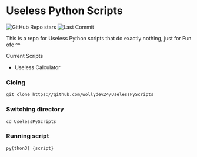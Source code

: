 # Useless Python Scripts
![GitHub Repo stars](https://img.shields.io/github/stars/WollyDev24/UselessPyScripts?style=for-the-badge)
![Last Commit](https://img.shields.io/github/last-commit/WollyDev24/UselessPyScripts?style=for-the-badge)

This is a repo for Useless Python scripts that do exactly nothing, just for Fun ofc ^^

Current Scripts
 - Useless Calculator

### Cloing 
```
git clone https://github.com/wollydev24/UselessPyScripts
```
### Switching directory
```
cd UselessPyScripts
```
### Running script
```
py(thon3) {script}
```